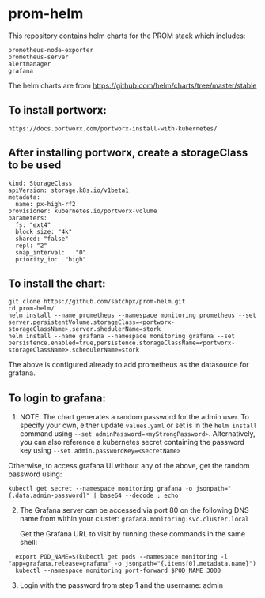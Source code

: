 # prom-helm
This repository contains helm charts for the PROM stack which includes:
```
prometheus-node-exporter
prometheus-server
alertmanager
grafana
```

The helm charts are from https://github.com/helm/charts/tree/master/stable


## To install portworx:
```
https://docs.portworx.com/portworx-install-with-kubernetes/
```

##  After installing portworx, create a storageClass to be used
```
kind: StorageClass
apiVersion: storage.k8s.io/v1beta1
metadata:
  name: px-high-rf2
provisioner: kubernetes.io/portworx-volume
parameters:
  fs: "ext4"
  block_size: "4k"
  shared: "false"
  repl: "2"
  snap_interval:   "0"
  priority_io:  "high"
```

## To install the chart:
```
git clone https://github.com/satchpx/prom-helm.git
cd prom-helm/
helm install --name prometheus --namespace monitoring prometheus --set server.persistentVolume.storageClass=<portworx-storageClassName>,server.shedulerName=stork
helm install --name grafana --namespace monitoring grafana --set persistence.enabled=true,persistence.storageClassName=<portworx-storageClassName>,schedulerName=stork
```
The above is configured already to add prometheus as the datasource for grafana.

## To login to grafana:
1. NOTE: The chart generates a random password for the admin user. To specify your own, either update `values.yaml` or set is in the `helm install` command using `--set adminPassword=<myStrongPassword>`. Alternatively, you can also reference a kubernetes secret containing the password key using `--set admin.passwordKey=<secretName>`

  Otherwise, to access grafana UI without any of the above, get the random password using:
```
kubectl get secret --namespace monitoring grafana -o jsonpath="{.data.admin-password}" | base64 --decode ; echo
```
2. The Grafana server can be accessed via port 80 on the following DNS name from within your cluster: `grafana.monitoring.svc.cluster.local`

   Get the Grafana URL to visit by running these commands in the same shell:
```
  export POD_NAME=$(kubectl get pods --namespace monitoring -l "app=grafana,release=grafana" -o jsonpath="{.items[0].metadata.name}")
  kubectl --namespace monitoring port-forward $POD_NAME 3000
```
3. Login with the password from step 1 and the username: admin
